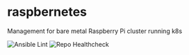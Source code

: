 # raspbernetes

Management for bare metal Raspberry Pi cluster running k8s

![Ansible Lint](https://github.com/deploymentking/raspbernetes/workflows/Ansible%20Lint/badge.svg)
![Repo Healthcheck](https://github.com/deploymentking/raspbernetes/workflows/Repo%20Healthcheck/badge.svg)
